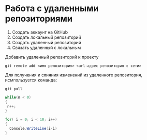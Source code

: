 # Работа с удаленными репозиториями

1. Создать аккаунт на GitHub
2. Создать локальный репозиторий 
3. Создать удаленный репозиторий
4. Связать удаленный с локальным

Добавить удаленный репозиторий к проекту
```
git remote add <имя репозитория> <url-адрес репозитория в сети>
```

Для получения и слияния изменений из удаленного репозитория, исмпользуется команда:
```
git pull
```

```C#
while(n < 0)
{
 n++;
}
```

```C#
for( i = 0; i < 10; i++)
{
  Console.WriteLine(i-i)
}
```
